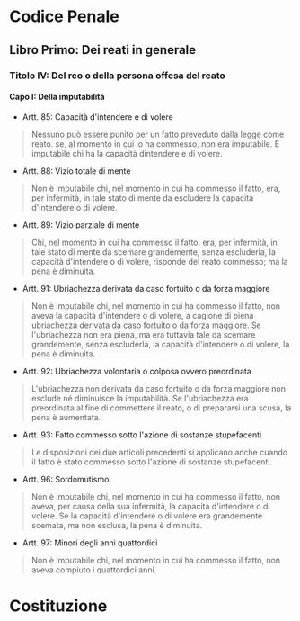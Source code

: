 # Codice Penale

## Libro Primo: Dei reati in generale

### Titolo IV: Del reo o della persona offesa del reato

#### Capo I: Della imputabilità

* Artt. 85: Capacità d'intendere e di volere
 > Nessuno può essere punito per un fatto preveduto dalla legge come reato.
 > se, al momento in cui lo ha commesso, non era imputabile.
 > E imputabile chi ha la capacità dintendere e di volere. 

* Artt. 88: Vizio totale di mente
 > Non è imputabile chi, nel momento in cui ha commesso il fatto, 
 > era, per infermità, in tale stato di mente da escludere la capacità
 > d'intendere o di volere.

* Artt. 89: Vizio parziale di mente
 > Chi, nel momento in cui ha commesso il fatto, era, per infermità, 
 > in tale stato di mente da scemare grandemente, senza escluderla,
 > la capacità d'intendere o di volere, risponde del reato commesso; 
 > ma la pena è diminuita.

* Artt. 91: Ubriachezza derivata da caso fortuito o da forza maggiore
 > Non è imputabile chi, nel momento in cui ha commesso il fatto, 
 > non aveva la capacità d'intendere o di volere, a cagione di piena 
 > ubriachezza derivata da caso fortuito o da forza maggiore.
 > Se l'ubriachezza non era piena, ma era tuttavia tale da scemare 
 > grandemente, senza escluderla, la capacità d'intendere o di volere,
 > la pena è diminuita.

* Artt. 92: Ubriachezza volontaria o colposa ovvero preordinata
 > L'ubriachezza non derivata da caso fortuito o da forza maggiore
 > non esclude né diminuisce la imputabilità.
 > Se l'ubriachezza era preordinata al fine di commettere il reato,
 > o di prepararsi una scusa, la pena è aumentata.

* Artt. 93: Fatto commesso sotto l'azione di sostanze stupefacenti
 > Le disposizioni dei due articoli precedenti si applicano anche cuando
 > il fatto è stato commesso sotto l'azione di sostanze stupefacenti.

* Artt. 96: Sordomutismo
 > Non è imputabile chi, nel momento in cui ha commesso il fatto, 
 > non aveva, per causa della sua infermità, la capacità d'intendere
 > o di volere.
 > Se la capacità d'intendere o di volere era grandemente scemata, 
 > ma non esclusa, la pena è diminuita.

* Artt. 97: Minori degli anni quattordici
 > Non è imputabile chi, nel momento in cui ha commesso il fatto, 
 > non aveva compiuto i quattordici anni.

# Costituzione